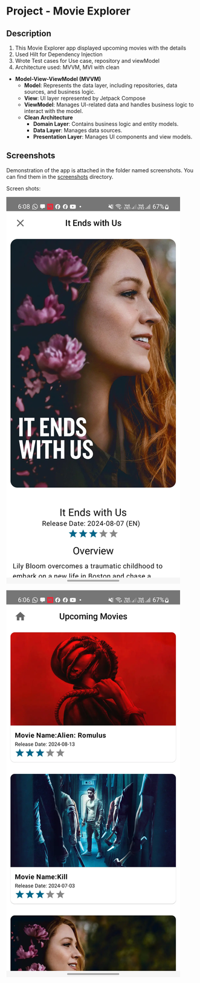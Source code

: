 # Project - Movie Explorer


## Description

1. This Movie Explorer app displayed upcoming movies with the details
2. Used Hilt for Dependency Injection
3. Wrote Test cases for Use case, repository and viewModel
4. Architecture used: MVVM, MVI with clean
- **Model-View-ViewModel (MVVM)**
    - **Model**: Represents the data layer, including repositories, data sources, and business logic.
    - **View**: UI layer represented by Jetpack Compose
    - **ViewModel**: Manages UI-related data and handles business logic to interact with the model.
    - **Clean Architecture**
        - **Domain Layer**: Contains business logic and entity models.
        - **Data Layer**: Manages data sources.
        - **Presentation Layer**: Manages UI components and view models.

## Screenshots
Demonstration of the app is attached in the folder named screenshots. You can find them in the [screenshots](screenShots) directory.

Screen shots:

![movieDetails.webp](screenShots/movieDetails.webp)

![homeScreen.webp](screenShots/homeScreen.webp)



